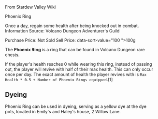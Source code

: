 From Stardew Valley Wiki

Phoenix Ring

Once a day, regain some health after being knocked out in combat. Information Source: Volcano Dungeon Adventurer's Guild

Purchase Price: Not Sold Sell Price: data-sort-value="100 "&gt;100g

The **Phoenix Ring** is a ring that can be found in Volcano Dungeon rare chests.

If the player's health reaches 0 while wearing this ring, instead of passing out, the player will revive with half of their max health. This can only occur once per day. The exact amount of health the player revives with is `Max Health * 0.5 + Number of Phoenix Rings equipped`.\[1]

## Dyeing

Phoenix Ring can be used in dyeing, serving as a yellow dye at the dye pots, located in Emily's and Haley's house, 2 Willow Lane.